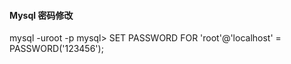 #### Mysql 密码修改
  mysql -uroot -p
  mysql> SET PASSWORD FOR 'root'@'localhost' = PASSWORD('123456');